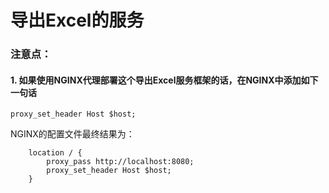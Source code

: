 # 导出Excel的服务

### 注意点：
#### 1. 如果使用NGINX代理部署这个导出Excel服务框架的话，在NGINX中添加如下一句话
`proxy_set_header Host $host;`

NGINX的配置文件最终结果为：
```
    location / {
        proxy_pass http://localhost:8080;
        proxy_set_header Host $host;
    }
```